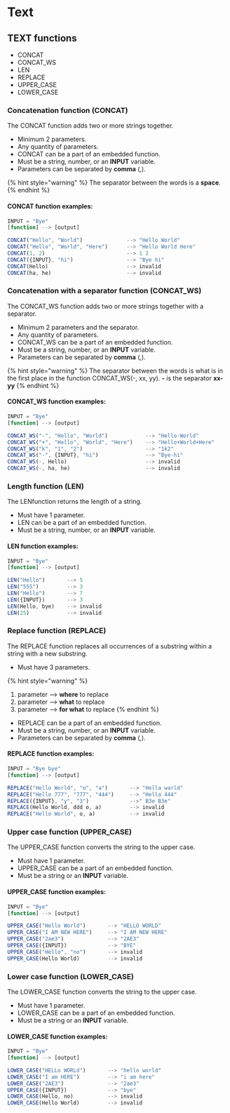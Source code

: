 # Text

## **TEXT** functions

* CONCAT
* CONCAT\_WS
* LEN
* REPLACE
* UPPER\_CASE
* LOWER\_CASE

### Concatenation function \(CONCAT\)

The CONCAT function adds two or more strings together.

* Minimum 2 parameters.
* Any quantity of parameters.
* CONCAT can be a part of an embedded function.
* Must be a string, number, or an **INPUT** variable.
* Parameters can be separated by **comma** \(,\).

{% hint style="warning" %}
The separator between the words is a **space**.
{% endhint %}

#### CONCAT function examples:

```javascript
INPUT = "Bye"
[function] --> [output]

CONCAT("Hello", "World")              --> "Hello World"
CONCAT("Hello", "World", "Here")      --> "Hello World Here"
CONCAT(1, 2)                          --> 1 2
CONCAT({INPUT}, "hi")                 --> "Bye hi"
CONCAT(Hello)                         --> invalid
CONCAT(ha, he)                        --> invalid
```

### Concatenation with a separator function \(CONCAT\_WS\)

The CONCAT\_WS function adds two or more strings together with a separator.

* Minimum 2 parameters and the separator.
* Any quantity of parameters.
* CONCAT\_WS can be a part of an embedded function.
* Must be a string, number, or an **INPUT** variable.
* Parameters can be separated by **comma** \(,\).

{% hint style="warning" %}
The separator between the words is what is in the first place in the function CONCAT\_WS\(-, xx, yy\). **-** is the separator **xx-yy**
{% endhint %}

#### CONCAT\_WS function examples:

```javascript
INPUT = "Bye"
[function] --> [output]

CONCAT_WS("-", "Hello", "World")            --> "Hello-World"
CONCAT_WS("+", "Hello", "World", "Here")    --> "Hello+World+Here"
CONCAT_WS("k", "1", "2")                    --> "1k2"
CONCAT_WS("-", {INPUT}, "hi")               --> "Bye-hi"
CONCAT_WS(-, Hello)                         --> invalid
CONCAT_WS(-, ha, he)                        --> invalid
```

### Length function \(LEN\)

The LENfunction returns the length of a string.

* Must have 1 parameter.
* LEN can be a part of an embedded function.
* Must be a string, number, or an **INPUT** variable.

#### LEN function examples:

```javascript
INPUT = "Bye"
[function] --> [output]

LEN("Hello")       --> 5
LEN("555")         --> 3
LEN("Hello")       --> 7
LEN({INPUT})       --> 3
LEN(Hello, bye)    --> invalid
LEN(25)            --> invalid
```

### Replace function \(REPLACE\)

The REPLACE function replaces all occurrences of a substring within a string with a new substring.

* Must have 3 parameters.

{% hint style="warning" %}
1. parameter --&gt; **where** to replace
2. parameter --&gt; **what** to replace
3. parameter --&gt; **for what** to replace
{% endhint %}

* REPLACE can be a part of an embedded function.
* Must be a string, number, or an **INPUT** variable.
* Parameters can be separated by **comma** \(,\).

#### REPLACE function examples:

```javascript
INPUT = "Bye bye"
[function] --> [output]

REPLACE("Hello World", "o", "a")       --> "Hella warld"
REPLACE("Hello 777", "777", "444")     --> "Hella 444"
REPLACE({INPUT}, "y", "3")             -->" B3e B3e"
REPLACE(Hello World, ddd o, a)         --> invalid
REPLACE("Hello World", o, a)           --> invalid
```

### Upper case function \(UPPER\_CASE\)

The UPPER\_CASE function converts the string to the upper case.

* Must have 1 parameter.
* UPPER\_CASE can be a part of an embedded function.
* Must be a string or an **INPUT** variable.

#### UPPER\_CASE function examples:

```javascript
INPUT = "Bye"
[function] --> [output]

UPPER_CASE("Hello World")       --> "HELLO WORLD"
UPPER_CASE("I AM NEW HERE")     --> "I AM NEW HERE"
UPPER_CASE("2ae3")              --> "2AE3"
UPPER_CASE({INPUT})             --> "BYE"
UPPER_CASE("Hello", "no")       --> invalid
UPPER_CASE(Hello World)         --> invalid
```

### Lower case function \(LOWER\_CASE\)

The LOWER\_CASE function converts the string to the upper case.

* Must have 1 parameter.
* LOWER\_CASE can be a part of an embedded function.
* Must be a string or an **INPUT** variable.

#### LOWER\_CASE function examples:

```javascript
INPUT = "Bye"
[function] --> [output]

LOWER_CASE("HELLo WORLd")       --> "hello world"
LOWER_CASE("I am HERE")         --> "i am here"
LOWER_CASE("2AE3")              --> "2ae3"
UPPER_CASE({INPUT})             --> "bye"
LOWER_CASE(Hello, no)           --> invalid
LOWER_CASE(Hello World)         --> invalid
```


